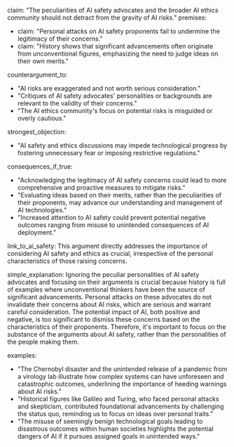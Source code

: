 claim: "The peculiarities of AI safety advocates and the broader AI ethics community should not detract from the gravity of AI risks."
premises:
  - claim: "Personal attacks on AI safety proponents fail to undermine the legitimacy of their concerns."
  - claim: "History shows that significant advancements often originate from unconventional figures, emphasizing the need to judge ideas on their own merits."

counterargument_to:
  - "AI risks are exaggerated and not worth serious consideration."
  - "Critiques of AI safety advocates' personalities or backgrounds are relevant to the validity of their concerns."
  - "The AI ethics community's focus on potential risks is misguided or overly cautious."

strongest_objection:
  - "AI safety and ethics discussions may impede technological progress by fostering unnecessary fear or imposing restrictive regulations."

consequences_if_true:
  - "Acknowledging the legitimacy of AI safety concerns could lead to more comprehensive and proactive measures to mitigate risks."
  - "Evaluating ideas based on their merits, rather than the peculiarities of their proponents, may advance our understanding and management of AI technologies."
  - "Increased attention to AI safety could prevent potential negative outcomes ranging from misuse to unintended consequences of AI deployment."

link_to_ai_safety: This argument directly addresses the importance of considering AI safety and ethics as crucial, irrespective of the personal characteristics of those raising concerns.

simple_explanation:
Ignoring the peculiar personalities of AI safety advocates and focusing on their arguments is crucial because history is full of examples where unconventional thinkers have been the source of significant advancements. Personal attacks on these advocates do not invalidate their concerns about AI risks, which are serious and warrant careful consideration. The potential impact of AI, both positive and negative, is too significant to dismiss these concerns based on the characteristics of their proponents. Therefore, it's important to focus on the substance of the arguments about AI safety, rather than the personalities of the people making them.

examples:
  - "The Chernobyl disaster and the unintended release of a pandemic from a virology lab illustrate how complex systems can have unforeseen and catastrophic outcomes, underlining the importance of heeding warnings about AI risks."
  - "Historical figures like Galileo and Turing, who faced personal attacks and skepticism, contributed foundational advancements by challenging the status quo, reminding us to focus on ideas over personal traits."
  - "The misuse of seemingly benign technological goals leading to disastrous outcomes within human societies highlights the potential dangers of AI if it pursues assigned goals in unintended ways."
```